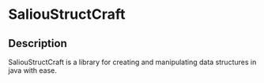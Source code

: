 # SaliouStructCraft 
## Description
SaliouStructCraft is a library for creating and manipulating data structures in java with ease.

